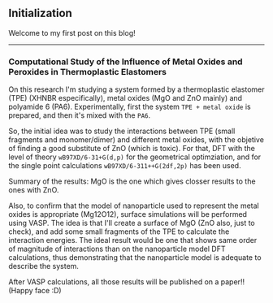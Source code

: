 ## Initialization

Welcome to my first post on this blog! 

---

### Computational Study of the Influence of Metal Oxides and Peroxides in Thermoplastic Elastomers

On this research I'm studying a system formed by a thermoplastic elastomer (TPE) (XHNBR especifically), metal oxides (MgO and ZnO mainly) and polyamide 6 (PA6).
Experimentally, first the system `TPE + metal oxide` is prepared, and then it's mixed with the `PA6`.

So, the initial idea was to study the interactions between TPE (small fragments and monomer/dimer) and different metal oxides, with the objetive of finding a good substitute of ZnO (which is toxic).
For that, DFT with the level of theory `wB97XD/6-31+G(d,p)` for the geometrical optimziation, and for the single point calculations `wB97XD/6-311++G(2df,2p)` has been used.

Summary of the results: MgO is the one which gives closser results to the ones with ZnO.

Also, to confirm that the model of nanoparticle used to represent the metal oxides is appropriate (Mg12O12), surface simulations will be performed using VASP. The idea is that I'll create a surface of MgO (ZnO also, just to check), and add some small fragments of the TPE to calculate the interaction energies. The ideal result would be one that shows same order of magnitude of interactions than on the nanoparticle model DFT calculations, thus demonstrating that the nanoparticle model is adequate to describe the system.

After VASP calculations, all those results will be published on a paper!! (Happy face :D)
